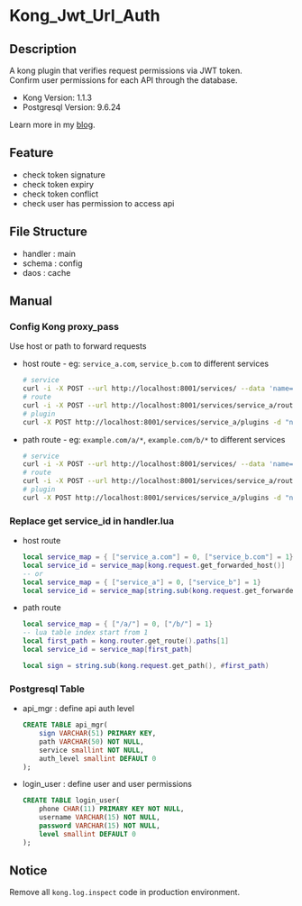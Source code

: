 # Kong_Jwt_Url_Auth

## Description
A kong plugin that verifies request permissions via JWT token. <br>
Confirm user permissions for each API through the database. 
- Kong Version: 1.1.3
- Postgresql Version: 9.6.24

Learn more in my [blog](https://saynop.github.io/detail/008.html).

## Feature
- check token signature
- check token expiry
- check token conflict
- check user has permission to access api


## File Structure
- handler :  main
- schema :  config
- daos :  cache

## Manual
### Config Kong proxy_pass
Use host or path to forward requests
- host route - eg: `service_a.com`, `service_b.com` to different services
    ```bash
    # service
    curl -i -X POST --url http://localhost:8001/services/ --data 'name=service_a' --data 'url=http://0.0.0.0:5001'
    # route
    curl -i -X POST --url http://localhost:8001/services/service_a/routes --data 'name=route_a' --data 'hosts[]=service_a.com'
    # plugin
    curl -X POST http://localhost:8001/services/service_a/plugins -d "name=kong_jwt_url_auth"
    ```

- path route - eg: `example.com/a/*`, `example.com/b/*` to different services
    ```bash
    # service
    curl -i -X POST --url http://localhost:8001/services/ --data 'name=service_a' --data 'url=http://0.0.0.0:5001'
    # route
    curl -i -X POST --url http://localhost:8001/services/service_a/routes --data 'name=route_a' --data 'hosts[]=example.com' --data 'paths[]=/a/'
    # plugin
    curl -X POST http://localhost:8001/services/service_a/plugins -d "name=kong_jwt_url_auth"
    ```


### Replace get service_id in handler.lua
- host route
    ```lua
    local service_map = { ["service_a.com"] = 0, ["service_b.com"] = 1}
    local service_id = service_map[kong.request.get_forwarded_host()]
    -- or
    local service_map = { ["service_a"] = 0, ["service_b"] = 1}
    local service_id = service_map[string.sub(kong.request.get_forwarded_host(), 1, -5)]
    ```
- path route
    ```lua
    local service_map = { ["/a/"] = 0, ["/b/"] = 1}
    -- lua table index start from 1
    local first_path = kong.router.get_route().paths[1]
    local service_id = service_map[first_path]

    local sign = string.sub(kong.request.get_path(), #first_path)
    ```

### Postgresql Table

- api_mgr :  define api auth level
    ```sql
    CREATE TABLE api_mgr(
        sign VARCHAR(51) PRIMARY KEY,
        path VARCHAR(50) NOT NULL,
        service smallint NOT NULL,
        auth_level smallint DEFAULT 0
    );
    ```

- login_user :  define user and user permissions
    ```sql
    CREATE TABLE login_user(
        phone CHAR(11) PRIMARY KEY NOT NULL,
        username VARCHAR(15) NOT NULL,
        password VARCHAR(15) NOT NULL,
        level smallint DEFAULT 0
    );
    ```

## Notice
Remove all `kong.log.inspect` code in production environment.
